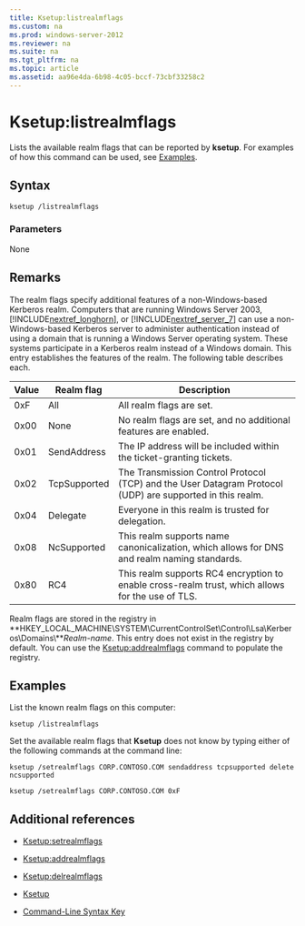 ```yaml
---
title: Ksetup:listrealmflags
ms.custom: na
ms.prod: windows-server-2012
ms.reviewer: na
ms.suite: na
ms.tgt_pltfrm: na
ms.topic: article
ms.assetid: aa96e4da-6b98-4c05-bccf-73cbf33258c2
---
```

# Ksetup:listrealmflags
Lists the available realm flags that can be reported by **ksetup**. For examples of how this command can be used, see [Examples](#BKMK_Examples).  
  
## Syntax  
  
```  
ksetup /listrealmflags  
```  
  
### Parameters  
None  
  
## Remarks  
The realm flags specify additional features of a non\-Windows\-based Kerberos realm. Computers that are running Windows Server 2003, [!INCLUDE[nextref_longhorn](../Token/nextref_longhorn_md.md)], or [!INCLUDE[nextref_server_7](../Token/nextref_server_7_md.md)] can use a non\-Windows\-based Kerberos server to administer authentication instead of using a domain that is running a Windows Server operating system. These systems participate in a Kerberos realm instead of a Windows domain. This entry establishes the features of the realm. The following table describes each.  
  
|Value|Realm flag|Description|  
|---------|--------------|---------------|  
|0xF|All|All realm flags are set.|  
|0x00|None|No realm flags are set, and no additional features are enabled.|  
|0x01|SendAddress|The IP address will be included within the ticket\-granting tickets.|  
|0x02|TcpSupported|The Transmission Control Protocol \(TCP\) and the User Datagram Protocol \(UDP\) are supported in this realm.|  
|0x04|Delegate|Everyone in this realm is trusted for delegation.|  
|0x08|NcSupported|This realm supports name canonicalization, which allows for DNS and realm naming standards.|  
|0x80|RC4|This realm supports RC4 encryption to enable cross\-realm trust, which allows for the use of TLS.|  
  
Realm flags are stored in the registry in **HKEY\_LOCAL\_MACHINE\\SYSTEM\\CurrentControlSet\\Control\\Lsa\\Kerberos\\Domains\\***Realm\-name*. This entry does not exist in the registry by default. You can use the [Ksetup:addrealmflags](../Topic/Ksetup-addrealmflags.md) command to populate the registry.  
  
## <a name="BKMK_Examples"></a>Examples  
List the known realm flags on this computer:  
  
```  
ksetup /listrealmflags  
```  
  
Set the available realm flags that **Ksetup** does not know by typing either of the following commands at the command line:  
  
```  
ksetup /setrealmflags CORP.CONTOSO.COM sendaddress tcpsupported delete ncsupported  
```  
  
```  
ksetup /setrealmflags CORP.CONTOSO.COM 0xF  
```  
  
## Additional references  
  
-   [Ksetup:setrealmflags](../Topic/Ksetup-setrealmflags.md)  
  
-   [Ksetup:addrealmflags](../Topic/Ksetup-addrealmflags.md)  
  
-   [Ksetup:delrealmflags](../Topic/Ksetup-delrealmflags.md)  
  
-   [Ksetup](../Topic/Ksetup.md)  
  
-   [Command-Line Syntax Key](../Topic/Command-Line-Syntax-Key.md)  
  
